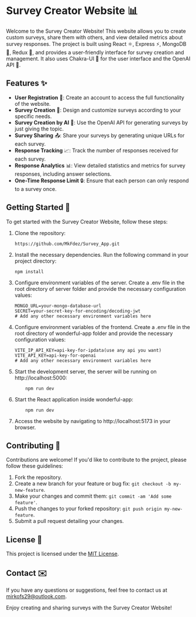 # Survey Creator Website 📊

Welcome to the Survey Creator Website! This website allows you to create custom surveys, share them with others, and view detailed metrics about survey responses. The project is built using React ⚛️, Express ⚡, MongoDB 🍃, Redux 🔄, and provides a user-friendly interface for survey creation and management. It also uses Chakra-UI 💅 for the user interface and the OpenAI API 🤖.

## Features ✨

- **User Registration** 📝: Create an account to access the full functionality of the website.
- **Survey Creation** 🎨: Design and customize surveys according to your specific needs.
- **Survey Creation by AI** 🧠: Use the OpenAI API for generating surveys by just giving the topic.
- **Survey Sharing** 📤: Share your surveys by generating unique URLs for each survey.
- **Response Tracking** 📈: Track the number of responses received for each survey.
- **Response Analytics** 📊: View detailed statistics and metrics for survey responses, including answer selections.
- **One-Time Response Limit** 🔒: Ensure that each person can only respond to a survey once.

## Getting Started 🚀

To get started with the Survey Creator Website, follow these steps:

1. Clone the repository:

   ```shell
   https://github.com/MkFdez/Survey_App.git
2. Install the necessary dependencies. Run the following command in your project directory:

   ```shell
   npm install
3. Configure environment variables of the server. Create a .env file in the root directory of server folder and provide the necessary configuration values:

    ```plaintext
    MONGO_URL=your-mongo-database-url
    SECRET=your-secret-key-for-encoding/decoding-jwt
    # Add any other necessary environment variables here
4. Configure environment variables of the frontend. Create a .env file in the root directory of wonderful-app folder and provide the necessary configuration values:

    ```plaintext
    VITE_IP_API_KEY=api-key-for-ipdata(use any api you want)
    VITE_API_KEY=api-key-for-openai
    # Add any other necessary environment variables here
5. Start the development server, the server will be running on http://localhost:5000:

    ```shell
        npm run dev
6. Start the React application inside wonderful-app:

    ```shell
        npm run dev   
7. Access the website by navigating to http://localhost:5173 in your browser.

## Contributing 🤝

Contributions are welcome! If you'd like to contribute to the project, please follow these guidelines:

1. Fork the repository.
2. Create a new branch for your feature or bug fix: `git checkout -b my-new-feature`.
3. Make your changes and commit them: `git commit -am 'Add some feature'`.
4. Push the changes to your forked repository: `git push origin my-new-feature`.
5. Submit a pull request detailing your changes.

## License 📄

This project is licensed under the [MIT License](LICENSE.md).

## Contact ✉️

If you have any questions or suggestions, feel free to contact us at [mirkofs29@outlook.com](mailto:your-email@example.com).

Enjoy creating and sharing surveys with the Survey Creator Website!

